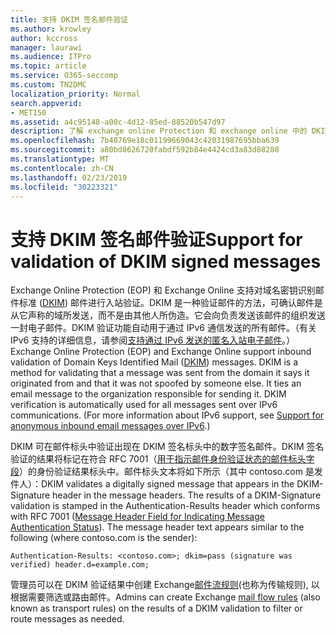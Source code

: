 ```yaml
---
title: 支持 DKIM 签名邮件验证
ms.author: krowley
author: kccross
manager: laurawi
ms.audience: ITPro
ms.topic: article
ms.service: O365-seccomp
ms.custom: TN2DMC
localization_priority: Normal
search.appverid:
- MET150
ms.assetid: a4c95148-a00c-4d12-85ed-88520b547d97
description: 了解 exchange online Protection 和 exchange online 中的 DKIM 签名邮件验证
ms.openlocfilehash: 7b40769e18c01199669043c42031987695bba639
ms.sourcegitcommit: a80bd8626720fabdf592b84e4424cd3a83d08280
ms.translationtype: MT
ms.contentlocale: zh-CN
ms.lasthandoff: 02/23/2019
ms.locfileid: "30223321"
---
```

# <a name="support-for-validation-of-dkim-signed-messages"></a><span data-ttu-id="c534e-103">支持 DKIM 签名邮件验证</span><span class="sxs-lookup"><span data-stu-id="c534e-103">Support for validation of DKIM signed messages</span></span>

<span data-ttu-id="c534e-p101">Exchange Online Protection (EOP) 和 Exchange Online 支持对域名密钥识别邮件标准 ([DKIM](https://www.rfc-editor.org/rfc/rfc6376.txt)) 邮件进行入站验证。DKIM 是一种验证邮件的方法，可确认邮件是从它声称的域所发送，而不是由其他人所伪造。它会向负责发送该邮件的组织发送一封电子邮件。DKIM 验证功能自动用于通过 IPv6 通信发送的所有邮件。（有关 IPv6 支持的详细信息，请参阅[支持通过 IPv6 发送的匿名入站电子邮件](support-for-anonymous-inbound-email-messages-over-ipv6.md)。）</span><span class="sxs-lookup"><span data-stu-id="c534e-p101">Exchange Online Protection (EOP) and Exchange Online support inbound validation of Domain Keys Identified Mail ([DKIM](https://www.rfc-editor.org/rfc/rfc6376.txt)) messages. DKIM is a method for validating that a message was sent from the domain it says it originated from and that it was not spoofed by someone else. It ties an email message to the organization responsible for sending it. DKIM verification is automatically used for all messages sent over IPv6 communications. (For more information about IPv6 support, see [Support for anonymous inbound email messages over IPv6](support-for-anonymous-inbound-email-messages-over-ipv6.md).)</span></span>
  
<span data-ttu-id="c534e-p102">DKIM 可在邮件标头中验证出现在 DKIM 签名标头中的数字签名邮件。DKIM 签名验证的结果将标记在符合 RFC 7001（[用于指示邮件身份验证状态的邮件标头字段](https://www.rfc-editor.org/rfc/rfc7001.txt)）的身份验证结果标头中。邮件标头文本将如下所示（其中 contoso.com 是发件人）：</span><span class="sxs-lookup"><span data-stu-id="c534e-p102">DKIM validates a digitally signed message that appears in the DKIM-Signature header in the message headers. The results of a DKIM-Signature validation is stamped in the Authentication-Results header which conforms with RFC 7001 ([Message Header Field for Indicating Message Authentication Status](https://www.rfc-editor.org/rfc/rfc7001.txt)). The message header text appears similar to the following (where contoso.com is the sender):</span></span>
  
 `Authentication-Results: <contoso.com>; dkim=pass (signature was verified) header.d=example.com;`
  
<span data-ttu-id="c534e-112">管理员可以在 DKIM 验证结果中创建 Exchange[邮件流规则](http://technet.microsoft.com/library/743bd525-0ca2-426d-b76c-b4a052bc8886.aspx)(也称为传输规则), 以根据需要筛选或路由邮件。</span><span class="sxs-lookup"><span data-stu-id="c534e-112">Admins can create Exchange [mail flow rules](http://technet.microsoft.com/library/743bd525-0ca2-426d-b76c-b4a052bc8886.aspx) (also known as transport rules) on the results of a DKIM validation to filter or route messages as needed.</span></span> 
  

